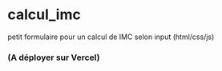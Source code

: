 # calcul_imc
petit formulaire pour un calcul de IMC selon input (html/css/js)

### (A déployer sur Vercel)